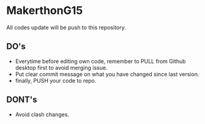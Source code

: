 # MakerthonG15

All codes update will be push to this repository.

## DO's
 - Everytime before editing own code, remember to PULL from Github desktop first to avoid merging issue.
 - Put clear commit message on what you have changed since last version.
 - finally, PUSH your code to repo.

## DONT's
 - Avoid clash changes.
